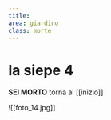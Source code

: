 ```yaml
---
title: 
area: giardino
class: morte
---
```

# la siepe 4

**SEI MORTO**
torna al [[inizio]]

![[foto_14.jpg]]